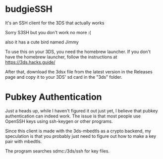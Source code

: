 # budgieSSH

It's an SSH client for the 3DS that actually works

Sorry S3SH but you don't work no more :(

also it has a cute bird named Jimmy

To use this on your 3DS, you need the homebrew launcher. If you don't have the homebrew launcher,
follow the instructions at https://3ds.hacks.guide/

After that, download the 3dsx file from the latest version in the Releases page and copy it to your
3DS' sd card in the "3ds" folder.

# Pubkey Authentication
Just a heads up, while I haven't figured it out just yet, I believe that pubkey authentication can indeed work.
The issue is that most people use OpenSSH keys using ssh-keygen or other programs.

Since this client is made with the 3ds-mbedtls as a crypto backend, my speculation is that you probably just need
to figure out how to make a key pair with mbedtls.

The program searches sdmc:/3ds/ssh for key files.
